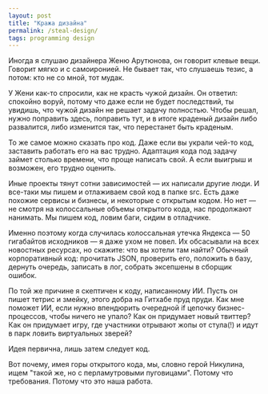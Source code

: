 ```yaml
---
layout: post
title: "Кража дизайна"
permalink: /steal-design/
tags: programming design
---
```


Иногда я слушаю дизайнера Женю Арутюнова, он говорит клевые вещи. Говорит мягко
и с самоиронией. Не бывает так, что слушаешь тезис, а потом: кто не со мной, тот
мудак.

У Жени как-то спросили, как не красть чужой дизайн. Он ответил: спокойно воруй,
потому что даже если не будет последствий, ты увидишь, что чужой дизайн не
решает задачу полностью. Чтобы решал, нужно поправить здесь, поправить тут, и в
итоге краденый дизайн либо развалится, либо изменится так, что перестанет быть
краденым.

То же самое можно сказать про код. Даже если вы украли чей-то код, заставить
работать его на вас трудно. Адаптация кода под задачу займет столько времени,
что проще написать свой. А если выигрыш и возможен, его трудно оценить.

Иные проекты тянут сотни зависимостей — их написали другие люди. И все-таки мы
пишем и отлаживаем свой код в папке src. Есть даже похожие сервисы и бизнесы, и
некоторые с открытым кодом. Но нет — не смотря на колоссальные объемы открытого
кода, нас продолжают нанимать. Мы пишем код, ловим баги, сидим в отладчике.

Именно поэтому когда случилась колоссальная утечка Яндекса — 50 гигабайтов
исходников — я даже ухом не повел. Их обсасывали на всех новостных ресурсах, но
скажите: что вы хотели там найти? Обычный корпоративный код: прочитать JSON,
проверить его, положить в базу, дернуть очередь, записать в лог, собрать
эксепшены в сборщик ошибок.

По той же причине я скептичен к коду, написанному ИИ. Пусть он пишет тетрис и
змейку, этого добра на Гитхабе пруд пруди. Как мне поможет ИИ, если нужно
впендюрить очередной if цепочку бизнес-процессов, чтобы ничего не упало? Как он
придумает новый твиттер? Как он придумает игру, где участники отрывают жопы от
стула(!) и идут в парк ловить виртуальных зверей?

Идея первична, лишь затем следует код.

Вот почему, имея горы открытого кода, мы, словно герой Никулина, ищем "такой же,
но с перламутровыми пуговицами". Потому что требования. Потому что это наша
работа.
